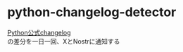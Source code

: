 # python-changelog-detector

[Python公式changelog](https://docs.python.org/3/whatsnew/changelog.html)  
の差分を一日一回、XとNostrに通知する
